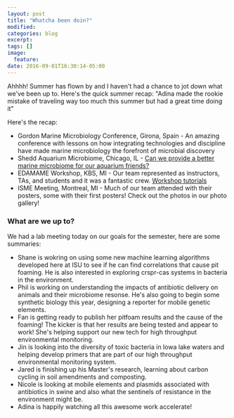 ```yaml
---
layout: post
title: "Whatcha been doin?"
modified:
categories: blog
excerpt:
tags: []
image:
  feature:
date: 2016-09-01T16:30:14-05:00
---
```


Ahhhh! Summer has flown by and I haven't had a chance to jot down what we've been up to.  Here's the quick summer recap:  "Adina made the rookie mistake of traveling way too much this summer but had a great time doing it"

Here's the recap:

* Gordon Marine Microbiology Conference, Girona, Spain - An amazing conference with lessons on how integrating technologies and discipline have made marine microbiology the forefront of microbial discovery
* Shedd Aquarium Microbiome, Chicago, IL - [Can we provide a better marine microbiome for our aquarium friends?](http://www.sheddaquarium.org/aquariummicrobiomeproject/)
* EDAMAME Workshop, KBS, MI - Our team represented as instructors, TAs, and students and it was a fantastic crew.  [Workshop tutorials](www.edamamecourse.org)
* ISME Meeting, Montreal, MI - Much of our team attended with their posters, some with their first posters!  Check out the photos in our photo gallery!

### What are we up to?

We had a lab meeting today on our goals for the semester, here are some summaries:

* Shane is wokring on using some new machine learning algorithms developed here at ISU to see if he can find correlations that cause pit foaming.  He is also interested in exploring crspr-cas systems in bacteria in the environment.  
* Phil is working on understanding the impacts of antibiotic delivery on animals and their microbiome resonse.  He's also going to begin some synthetic biology this year, designing a reporter for mobile genetic elements.
* Fan is getting ready to publish her pitfoam results and the cause of the foaming!  The kicker is that her results are being tested and appear to work!  She's helping support our new tech for high throughput environmental monitoring.
* Jin is looking into the diversity of toxic bacteria in Iowa lake waters and helping develop primers that are part of our high throughput environmental monitoring system.
* Jared is finishing up his Master's research, learning about carbon cycling in soil amendments and composting.
* Nicole is looking at mobile elements and plasmids associated with antibiotics in swine and also what the sentinels of resistance in the environment might be.
* Adina is happily watching all this awesome work accelerate!


